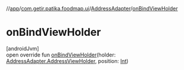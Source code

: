 //[app](../../../index.md)/[com.getir.patika.foodmap.ui](../index.md)/[AddressAdapter](index.md)/[onBindViewHolder](on-bind-view-holder.md)

# onBindViewHolder

[androidJvm]\
open override fun [onBindViewHolder](on-bind-view-holder.md)(holder: [AddressAdapter.AddressViewHolder](-address-view-holder/index.md), position: [Int](https://kotlinlang.org/api/latest/jvm/stdlib/kotlin/-int/index.html))
